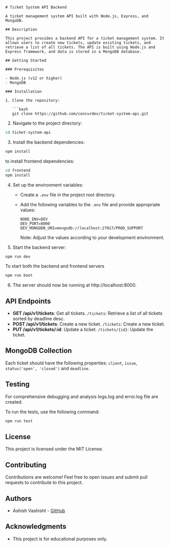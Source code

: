 ```
# Ticket System API Backend

A ticket management system API built with Node.js, Express, and MongoDB.

## Description

This project provides a backend API for a ticket management system. It allows users to create new tickets, update existing tickets, and retrieve a list of all tickets. The API is built using Node.js and Express framework, and data is stored in a MongoDB database.

## Getting Started

### Prerequisites

- Node.js (v12 or higher)
- MongoDB

### Installation

1. Clone the repository:

   ```bash
   git clone https://github.com/concurdev/ticket-system-api.git
   ```

2. Navigate to the project directory:

```bash
cd ticket-system-api
```

3. Install the backend dependencies:

```bash
npm install
```

   to install frontend dependencies:

```bash
cd frontend
npm install
```

4. Set up the environment variables:

   - Create a `.env` file in the project root directory.
   - Add the following variables to the `.env` file and provide appropriate values:

     ```
     NODE_ENV=DEV
     DEV_PORT=8000
     DEV_MONGODB_URI=mongodb://localhost:27017/PROD_SUPPORT
     ```

     Note: Adjust the values according to your development environment.

5. Start the backend server:

```bash
npm run dev
```

   To start both the backend and frontend servers

```bash
npm run boot
```

6. The server should now be running at http://localhost:8000.

## API Endpoints

- **GET /api/v1/tickets**: Get all tickets.
`/tickets`: Retrieve a list of all tickets sorted by deadline desc.
- **POST /api/v1/tickets**: Create a new ticket.
`/tickets`: Create a new ticket.
- **PUT /api/v1/tickets/:id**: Update a ticket.
`/tickets/{id}`: Update the ticket.

## MongoDB Collection

Each ticket should have the following properties: `client`, `issue`, `status('open', 'closed')` and `deadline`.

## Testing

For comprehensive debugging and analysis logs.log and error.log file are created.

To run the tests, use the following command:

```bash
npm run test
```

## License

This project is licensed under the MIT License.

## Contributing

Contributions are welcome! Feel free to open issues and submit pull requests to contribute to this project.

## Authors

- Ashish Vashisht - [GitHub](https://github.com/concurdev)

## Acknowledgments

- This project is for educational purposes only.
```
